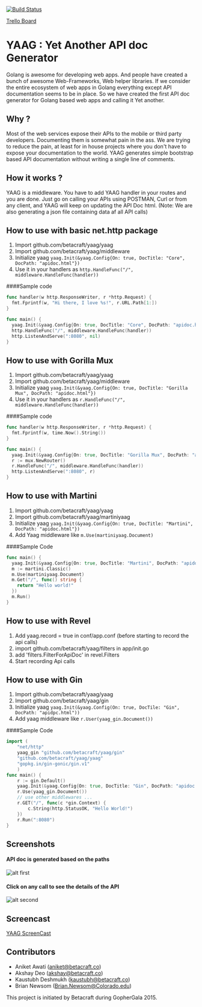 [![Build Status](https://travis-ci.org/betacraft/yaag.svg)](https://travis-ci.org/betacraft/yaag)

[Trello Board](https://trello.com/b/jCZlTsNj/yaag)

# YAAG : Yet Another API doc Generator

Golang is awesome for developing web apps. And people have created a bunch of awesome Web-Frameworks, Web helper libraries. If we consider the entire ecosystem of web apps in Golang everything except API documentation seems to be in place. So we have created the first API doc generator for Golang based web apps and calling it Yet another.

## Why ?

Most of the web services expose their APIs to the mobile or third party developers. Documenting them is somewhat pain in the ass. We are trying to reduce the pain, at least for in house projects where you don't have to expose your documentation to the world. YAAG generates simple bootstrap based API documentation without writing a single line of comments.

## How it works ?

YAAG is a middleware. You have to add YAAG handler in your routes and you are done. Just go on calling your APIs using POSTMAN, Curl or from any client, and YAAG will keep on updating the API Doc html. (Note: We are also generating a json file containing data af all API calls)

## How to use with basic net.http package

1. Import github.com/betacraft/yaag/yaag
2. Import github.com/betacraft/yaag/middleware
3. Initialize yaag ```yaag.Init(&yaag.Config{On: true, DocTitle: "Core", DocPath: "apidoc.html"})```
4. Use it in your handlers as ```http.HandleFunc("/", middleware.HandleFunc(handler))```

####Sample code

```go
func handler(w http.ResponseWriter, r *http.Request) {
  fmt.Fprintf(w, "Hi there, I love %s!", r.URL.Path[1:])
}

func main() {
  yaag.Init(&yaag.Config{On: true, DocTitle: "Core", DocPath: "apidoc.html", BaseUrls : map[string]string{"Production":"","Staging":""} })
  http.HandleFunc("/", middleware.HandleFunc(handler))
  http.ListenAndServe(":8080", nil)
}
```

## How to use with Gorilla Mux
1. Import github.com/betacraft/yaag/yaag
2. Import github.com/betacraft/yaag/middleware
3. Initialize yaag ```yaag.Init(&yaag.Config{On: true, DocTitle: "Gorilla Mux", DocPath: "apidoc.html"})```
4. Use it in your handlers as ```r.HandleFunc("/", middleware.HandleFunc(handler))```

####Sample code

```go
func handler(w http.ResponseWriter, r *http.Request) {
  fmt.Fprintf(w, time.Now().String())
}

func main() {
  yaag.Init(&yaag.Config{On: true, DocTitle: "Gorilla Mux", DocPath: "apidoc.html"})
  r := mux.NewRouter()
  r.HandleFunc("/", middleware.HandleFunc(handler)) 
  http.ListenAndServe(":8080", r)
}
```

## How to use with Martini

1. Import github.com/betacraft/yaag/yaag
2. Import github.com/betacraft/yaag/martiniyaag
3. Initialize yaag ```yaag.Init(&yaag.Config{On: true, DocTitle: "Martini", DocPath: "apidoc.html"})```
4. Add Yaag middleware like ```m.Use(martiniyaag.Document)```

####Sample Code

```go
func main() {
  yaag.Init(&yaag.Config{On: true, DocTitle: "Martini", DocPath: "apidoc.html"})
  m := martini.Classic()
  m.Use(martiniyaag.Document)
  m.Get("/", func() string {
    return "Hello world!"
  })
  m.Run()
}
```

## How to use with Revel

1. Add yaag.record = true in conf/app.conf (before starting to record the api calls)
2. import github.com/betacraft/yaag/filters in app/init.go
3. add 'filters.FilterForApiDoc' in revel.Filters
4. Start recording Api calls

## How to use with Gin

1. Import github.com/betacraft/yaag/yaag
2. Import github.com/betacraft/yaag/gin
3. Initialize yaag ```yaag.Init(&yaag.Config(On: true, DocTile: "Gin", DocPath: "apidpc.html"))```
4. Add yaag middleware like ```r.User(yaag_gin.Document())```

####Sample Code

```go
import (
    "net/http"
    yaag_gin "github.com/betacraft/yaag/gin"
    "github.com/betacraft/yaag/yaag"
    "gopkg.in/gin-gonic/gin.v1"
    )
func main() {
    r := gin.Default()
    yaag.Init(&yaag.Config{On: true, DocTitle: "Gin", DocPath: "apidoc.html", BaseUrls: map[string]string{"Production": "", "Staging": ""}})
    r.Use(yaag_gin.Document())
    // use other middlewares ...
    r.GET("/", func(c *gin.Context) {
        c.String(http.StatusOK, "Hello World!")
    })
    r.Run(":8080")
}
```

## Screenshots

#### API doc is generated based on the paths
![alt first](https://raw.github.com/betacraft/yaag/master/1.png)
#### Click on any call to see the details of the API
![alt second](https://raw.github.com/betacraft/yaag/master/2.png)

## Screencast

[YAAG ScreenCast](https://www.youtube.com/watch?v=dQWXxJn6_iE&feature=youtu.be)

## Contributors 

* Aniket Awati (aniket@betacraft.co)
* Akshay Deo (akshay@betacraft.co)
* Kaustubh Deshmukh (kaustubh@betacraft.co)
* Brian Newsom (Brian.Newsom@Colorado.edu)

This project is initiated by Betacraft during GopherGala 2015.
